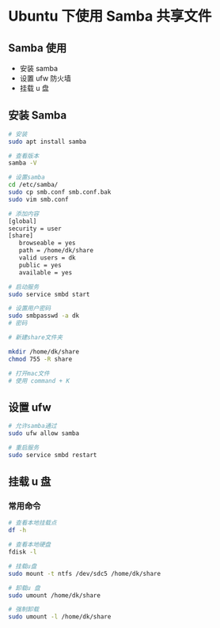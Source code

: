 # Ubuntu 下使用 Samba 共享文件

## Samba 使用

- 安装 samba
- 设置 ufw 防火墙
- 挂载 u 盘

## 安装 Samba

```bash
# 安装
sudo apt install samba

# 查看版本
samba -V

# 设置samba
cd /etc/samba/
sudo cp smb.conf smb.conf.bak
sudo vim smb.conf

# 添加内容
[global]
security = user
[share]
   browseable = yes
   path = /home/dk/share
   valid users = dk
   public = yes
   available = yes

# 启动服务
sudo service smbd start

# 设置用户密码
sudo smbpasswd -a dk
# 密码

# 新建share文件夹

mkdir /home/dk/share
chmod 755 -R share

# 打开mac文件
# 使用 command + K
```

## 设置 ufw

```bash
# 允许samba通过
sudo ufw allow samba

# 重启服务
sudo service smbd restart
```

## 挂载 u 盘

### 常用命令

```bash
# 查看本地挂载点
df -h

# 查看本地硬盘
fdisk -l

# 挂载u盘
sudo mount -t ntfs /dev/sdc5 /home/dk/share

# 卸载u 盘
sudo umount /home/dk/share

# 强制卸载
sudo umount -l /home/dk/share
```
